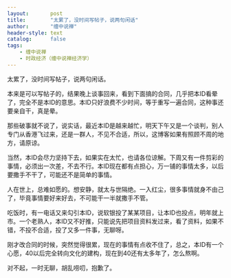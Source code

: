 ```yaml
---
layout:       post
title:        "太累了，没时间写帖子，说两句闲话"
author:       "缠中说禅"
header-style: text
catalog:      false
tags:
    - 缠中说禅
    - 时政经济（缠中说禅经济学）
---
```


太累了，没时间写帖子，说两句闲话。



本来是可以写帖子的，结果晚上谈事回来，看到下面搞的合同，几乎把本ID看晕了，完全不是本ID的意思。本ID只好浪费不少时间，等于重写一遍合同，这种事还要亲自干，真是晕。



那些破事就不说了，说实话，最近本ID是越来越忙，明天下午又是一个谈判，别人专门从香港飞过来，还是一群人，不见不合适，所以，这博客如果有照顾不周的地方，请原谅。



当然，本ID会尽力坚持下去，如果实在太忙，也请各位谅解。下周又有一件剪彩的事情，必须出一次差，不去不行。本ID现在都有点担心，万一铺的事情太多，以后要撒手不干了，可能还不是简单的事情。



人在世上，总难如愿的。想安静，就太与世隔绝。一入红尘，很多事情就身不由己了，毕竟事情要好来好去，不可能干一半就撒手不管。



吃饭时，有一电话又来勾引本ID，说软银投了某某项目，让本ID也投点，明年就上市。一个老熟人，本ID又不好推，只能说先把项目资料发过来，看了资料，如果不错，不投不合适，投了又多一件事，无聊呀。



刚才改合同的时候，突然觉得很累，现在的事情有点收不住了，总之，本ID有一个心愿，40以后完全转向文化的建构，现在到40还有太多年了，怎么熬啊。



对不起，一时无聊，胡乱唠叨，抱歉了。
